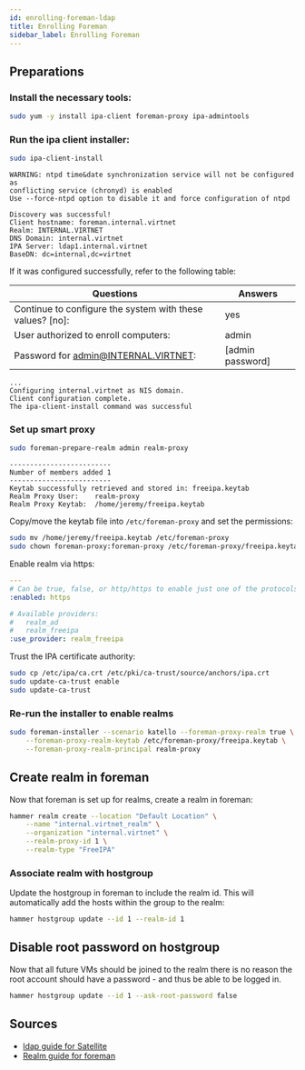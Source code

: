 ```yaml
---
id: enrolling-foreman-ldap
title: Enrolling Foreman
sidebar_label: Enrolling Foreman
---
```




## Preparations
### Install the necessary tools:
```bash
sudo yum -y install ipa-client foreman-proxy ipa-admintools
```
### Run the ipa client installer:
```bash
sudo ipa-client-install
```
```text title="expected output" {5}
WARNING: ntpd time&date synchronization service will not be configured as
conflicting service (chronyd) is enabled
Use --force-ntpd option to disable it and force configuration of ntpd

Discovery was successful!
Client hostname: foreman.internal.virtnet
Realm: INTERNAL.VIRTNET
DNS Domain: internal.virtnet
IPA Server: ldap1.internal.virtnet
BaseDN: dc=internal,dc=virtnet
```
If it was configured successfully, refer to the following table:

|Questions                                                |Answers            |
|---------------------------------------------------------|-------------------|
|Continue to configure the system with these values? [no]:| yes               |
|User authorized to enroll computers:                     | admin             |
|Password for admin@INTERNAL.VIRTNET:                     | \[admin password\]|

```text title="expected output"
...
Configuring internal.virtnet as NIS domain.
Client configuration complete.
The ipa-client-install command was successful
```
### Set up smart proxy
```bash
sudo foreman-prepare-realm admin realm-proxy
```
```text title="expected output"
-------------------------
Number of members added 1
-------------------------
Keytab successfully retrieved and stored in: freeipa.keytab
Realm Proxy User:    realm-proxy
Realm Proxy Keytab:  /home/jeremy/freeipa.keytab
```
Copy/move the keytab file into `/etc/foreman-proxy` and set the permissions:
```bash
sudo mv /home/jeremy/freeipa.keytab /etc/foreman-proxy
sudo chown foreman-proxy:foreman-proxy /etc/foreman-proxy/freeipa.keytab
```
Enable realm via https:
```yaml title="/etc/foreman-proxy/settings.d/realm.yml" {3}
---
# Can be true, false, or http/https to enable just one of the protocols
:enabled: https

# Available providers:
#   realm_ad
#   realm_freeipa
:use_provider: realm_freeipa
```
Trust the IPA certificate authority:
```bash
sudo cp /etc/ipa/ca.crt /etc/pki/ca-trust/source/anchors/ipa.crt
sudo update-ca-trust enable
sudo update-ca-trust
```
### Re-run the installer to enable realms
```bash
sudo foreman-installer --scenario katello --foreman-proxy-realm true \
    --foreman-proxy-realm-keytab /etc/foreman-proxy/freeipa.keytab \
    --foreman-proxy-realm-principal realm-proxy
```
## Create realm in foreman
Now that foreman is set up for realms, create a realm in foreman:
```bash
hammer realm create --location "Default Location" \
    --name "internal.virtnet_realm" \
    --organization "internal.virtnet" \
    --realm-proxy-id 1 \
    --realm-type "FreeIPA"
```
### Associate realm with hostgroup
Update the hostgroup in foreman to include the realm id. This will automatically add the hosts within the group to the realm:
```bash
hammer hostgroup update --id 1 --realm-id 1
```
## Disable root password on hostgroup
Now that all future VMs should be joined to the realm there is no reason the root account should have a password - and thus be able to be logged in.
```bash
hammer hostgroup update --id 1 --ask-root-password false
```

## Sources
- [ldap guide for Satellite](https://access.redhat.com/documentation/en-us/red_hat_satellite/6.0/html/user_guide/chap-red_hat_satellite-user_guide-configuring_identity_management_in_red_hat_satellite)
- [Realm guide for foreman](https://theforeman.org/manuals/2.3/index.html#4.3.8Realm)